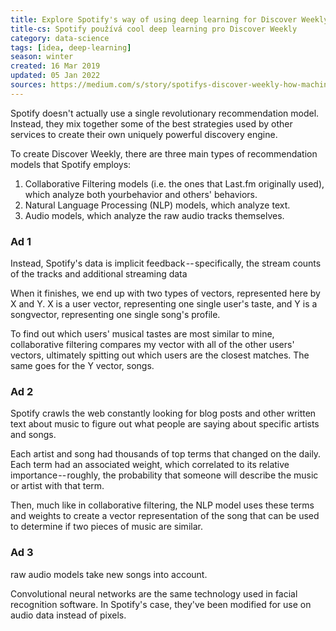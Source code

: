 ```yaml
---
title: Explore Spotify's way of using deep learning for Discover Weekly
title-cs: Spotify používá cool deep learning pro Discover Weekly
category: data-science
tags: [idea, deep-learning]
season: winter
created: 16 Mar 2019
updated: 05 Jan 2022
sources: https://medium.com/s/story/spotifys-discover-weekly-how-machine-learning-finds-your-new-music-19a41ab76efe
---
```


Spotify doesn't actually use a single revolutionary recommendation model. Instead, they mix together some of the best strategies used by other services to create their own uniquely powerful discovery engine.

To create Discover Weekly, there are three main types of recommendation models that Spotify employs:
1. Collaborative Filtering models (i.e. the ones that Last.fm originally used), which analyze both yourbehavior and others' behaviors.
2. Natural Language Processing (NLP) models, which analyze text.
3.  Audio models, which analyze the raw audio tracks themselves.

### Ad 1
Instead, Spotify's data is implicit feedback -- specifically, the stream counts of the tracks and additional streaming data

When it finishes, we end up with two types of vectors, represented here by X and Y. X is a user vector, representing one single user's taste, and Y is a songvector, representing one single song's profile.

To find out which users' musical tastes are most similar to mine, collaborative filtering compares my vector with all of the other users' vectors, ultimately spitting out which users are the closest matches. The same goes for the Y vector, songs.

### Ad 2
Spotify crawls the web constantly looking for blog posts and other written text about music to figure out what people are saying about specific artists and songs.

Each artist and song had thousands of top terms that changed on the daily. Each term had an associated weight, which correlated to its relative importance -- roughly, the probability that someone will describe the music or artist with that term.

Then, much like in collaborative filtering, the NLP model uses these terms and weights to create a vector representation of the song that can be used to determine if two pieces of music are similar.

### Ad 3
raw audio models take new songs into account.

Convolutional neural networks are the same technology used in facial recognition software. In Spotify's case, they've been modified for use on audio data instead of pixels.